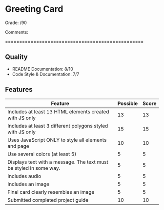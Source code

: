 # Greeting Card

Grade: /90

Comments:

=================================================

## Quality
- README Documentation:  8/10
- Code Style & Documentation:     7/7

## Features

| Feature                                                                 | Possible   | Score |
|-------------------------------------------------------------------------|------------|-------|
|Includes at least 13 HTML elements created with JS only | 13 | 13  |
|Includes at least 3 different polygons styled with JS only | 15 | 15  |
|Uses JavaScript ONLY to style all elements and page| 10 | 10  |
|Use several colors (at least 5)| 5 | 5 |
|Displays text with a message.  The text must be styled in some way.| 5 | 5 |
|Includes audio | 5 | 5 |
|Includes an image| 5 | 5 |
|Final card clearly resembles an image  | 5  | 5 |
|Submitted completed project guide | 10 | 10 |




